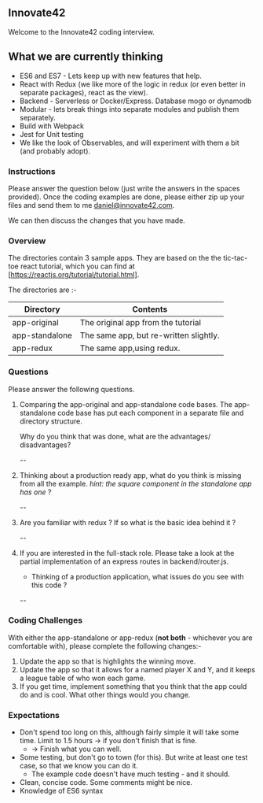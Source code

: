 ## Innovate42

Welcome to the Innovate42 coding interview.

## What we are currently thinking


 * ES6 and ES7 - Lets keep up with new features that help.
 * React with Redux (we like more of the logic in redux (or even better in separate packages), react as the view).
 * Backend - Serverless or Docker/Express. Database mogo or dynamodb
 * Modular  - lets break things into separate modules and publish them separately.
 * Build with Webpack
 * Jest for Unit testing
 * We like the look of Observables, and will experiment with them a bit (and probably adopt).
 

### Instructions

Please answer the question below (just write the answers in the spaces provided). Once the coding examples are done, please either zip up your files and send them to me daniel@innovate42.com.  

We can then discuss the changes that you have made.

### Overview

The directories contain 3 sample apps.  They are  based on the the tic-tac-toe react tutorial, which you can find at [https://reactjs.org/tutorial/tutorial.html].

The directories are :-


| Directory     | Contents      |
| ------------- |-------------| 
| app-original      | The original app from the tutorial |
| app-standalone      | The same app, but re-written slightly. |
| app-redux      | The same app,using redux. |

### Questions

Please answer the following questions. 


    
1.  Comparing the app-original and app-standalone code bases.   The app-standalone code base has put each component in a separate file and directory structure.   

    Why do you think that was done, what are the advantages/ disadvantages?
    
    --

2. Thinking about a production ready app, what do you think is missing from all the example.  *hint: the square component in the standalone app has one* ?

    -- 

3. Are you familiar with redux ?  If so what is the basic idea behind it ?

    --  
    
4. If you are interested in the full-stack role.  Please take a look at the partial implementation of an express routes in backend/router.js.

    * Thinking of a production application, what issues do you see with this code ? 

    --      



### Coding Challenges

With either the  app-standalone or app-redux (**not both** - whichever you are comfortable with), please complete the following changes:-

1. Update the app so that is highlights the winning move.
2. Update the app so that it allows for a named player X and Y, and it keeps a league table of who won each game.
3. If you get time, implement something that you think that the app could do and is cool.  What other things would you change.


### Expectations
 * Don't spend too long on this, although fairly simple it will take some time.  Limit to 1.5 hours -> if you don't finish that is fine.
    * -> Finish what you can well.
 * Some testing, but don't go to town (for this).  But write at least one test case, so that we know you can do it. 
    * The example code doesn't have much testing - and it should.
 * Clean, concise code.  Some comments might be nice.
 * Knowledge of ES6 syntax




    
      
    
    

 





